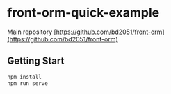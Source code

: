# front-orm-quick-example

Main repository [https://github.com/bd2051/front-orm](https://github.com/bd2051/front-orm)

## Getting Start

```bash
npm install
npm run serve
```
